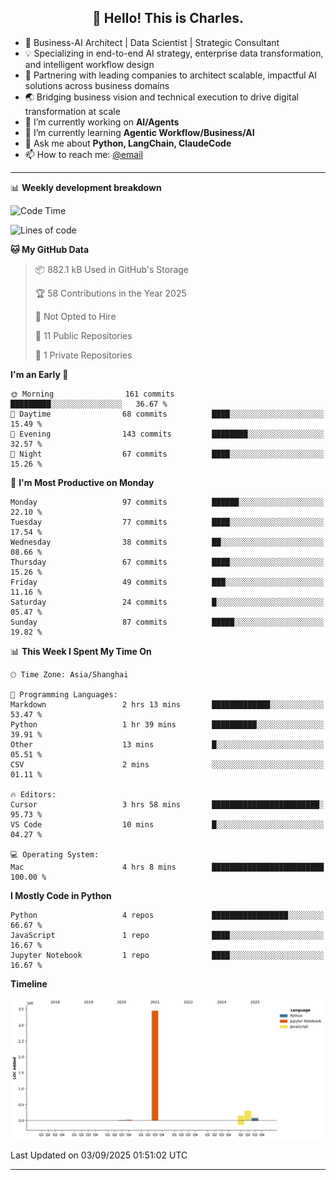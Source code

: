 <h2 align="center">👋 Hello! This is Charles.</h2>
<!--<p align="center">
  <a href="https://blog.athulcyriac.co">Blog</a> •
  <a href="https://twitter.com/athulcajay">Twitter</a>
</p>-->



-  🚀 Business-AI Architect | Data Scientist | Strategic Consultant
-  💡 Specializing in end-to-end AI strategy, enterprise data transformation, and intelligent workflow design
-  🏢 Partnering with leading companies to architect scalable, impactful AI solutions across business domains
-  🌏 Bridging business vision and technical execution to drive digital transformation at scale
- 🔭 I’m currently working on **AI/Agents**
- 🌱 I’m currently learning **Agentic Workflow/Business/AI**
- 💬 Ask me about **Python, LangChain, ClaudeCode**
- 📫 How to reach me: [@email](liuxinhe@outlook.com)

-------
📊 **Weekly development breakdown**
<!--START_SECTION:waka-->
![Code Time](http://img.shields.io/badge/Code%20Time-125%20hrs%2055%20mins-blue)

![Lines of code](https://img.shields.io/badge/From%20Hello%20World%20I%27ve%20Written-4.0%20million%20lines%20of%20code-blue)

**🐱 My GitHub Data** 

> 📦 882.1 kB Used in GitHub's Storage 
 > 
> 🏆 58 Contributions in the Year 2025
 > 
> 🚫 Not Opted to Hire
 > 
> 📜 11 Public Repositories 
 > 
> 🔑 1 Private Repositories 
 > 
**I'm an Early 🐤** 

```text
🌞 Morning                161 commits         █████████░░░░░░░░░░░░░░░░   36.67 % 
🌆 Daytime                68 commits          ████░░░░░░░░░░░░░░░░░░░░░   15.49 % 
🌃 Evening                143 commits         ████████░░░░░░░░░░░░░░░░░   32.57 % 
🌙 Night                  67 commits          ████░░░░░░░░░░░░░░░░░░░░░   15.26 % 
```
📅 **I'm Most Productive on Monday** 

```text
Monday                   97 commits          ██████░░░░░░░░░░░░░░░░░░░   22.10 % 
Tuesday                  77 commits          ████░░░░░░░░░░░░░░░░░░░░░   17.54 % 
Wednesday                38 commits          ██░░░░░░░░░░░░░░░░░░░░░░░   08.66 % 
Thursday                 67 commits          ████░░░░░░░░░░░░░░░░░░░░░   15.26 % 
Friday                   49 commits          ███░░░░░░░░░░░░░░░░░░░░░░   11.16 % 
Saturday                 24 commits          █░░░░░░░░░░░░░░░░░░░░░░░░   05.47 % 
Sunday                   87 commits          █████░░░░░░░░░░░░░░░░░░░░   19.82 % 
```


📊 **This Week I Spent My Time On** 

```text
🕑︎ Time Zone: Asia/Shanghai

💬 Programming Languages: 
Markdown                 2 hrs 13 mins       █████████████░░░░░░░░░░░░   53.47 % 
Python                   1 hr 39 mins        ██████████░░░░░░░░░░░░░░░   39.91 % 
Other                    13 mins             █░░░░░░░░░░░░░░░░░░░░░░░░   05.51 % 
CSV                      2 mins              ░░░░░░░░░░░░░░░░░░░░░░░░░   01.11 % 

🔥 Editors: 
Cursor                   3 hrs 58 mins       ████████████████████████░   95.73 % 
VS Code                  10 mins             █░░░░░░░░░░░░░░░░░░░░░░░░   04.27 % 

💻 Operating System: 
Mac                      4 hrs 8 mins        █████████████████████████   100.00 % 
```

**I Mostly Code in Python** 

```text
Python                   4 repos             █████████████████░░░░░░░░   66.67 % 
JavaScript               1 repo              ████░░░░░░░░░░░░░░░░░░░░░   16.67 % 
Jupyter Notebook         1 repo              ████░░░░░░░░░░░░░░░░░░░░░   16.67 % 
```



**Timeline**

![Lines of Code chart](https://raw.githubusercontent.com/XinheLIU/XinheLIU/master/assets/bar_graph.png)


 Last Updated on 03/09/2025 01:51:02 UTC
<!--END_SECTION:waka-->
-------
<!--**XinheLIU/XinheLIU** is a ✨ _special_ ✨ repository because its `README.md` (this file) appears on your GitHub profile.
